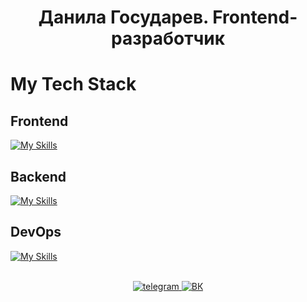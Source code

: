 # <div align="center">Данила Государев. Frontend-разработчик</div>  

# My Tech Stack
  
## Frontend
[![My Skills](https://skillicons.dev/icons?i=js,html,css,figma,jest,react,redux,sass,ts,vite,webpack)](https://skillicons.dev)
## Backend
[![My Skills](https://skillicons.dev/icons?i=nodejs,express,prisma,sqlite)](https://skillicons.dev)
## DevOps
[![My Skills](https://skillicons.dev/icons?i=git,github)](https://skillicons.dev)

<br/>

<div align="center">
  <a href="https://t.me/DanilaGosudarev" target="_blank"> 
    <img src="https://img.shields.io/badge/telegram-blue?logo=telegram&logoColor=white&style=for-the-badge" alt="telegram"/>
  </a>
  <a href="https://vk.com/dag0s" target="_blank"> 
    <img src="https://img.shields.io/badge/ВК-blue?logo=vk&logoColor=white&style=for-the-badge" alt="ВК"/>
  </a>
</div>  
